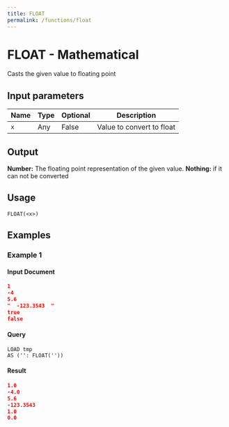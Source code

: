 ```yaml
---
title: FLOAT
permalink: /functions/float
---
```


# FLOAT - Mathematical

Casts the given value to floating point

## Input parameters

| Name | Type | Optional | Description |
| --- | --- | --- | --- |
| `x` | Any | False | Value to convert to float |

## Output

**Number:** The floating point representation of the given value.
**Nothing:** if it can not be converted 

## Usage

```joda
FLOAT(<x>)
```

## Examples

### Example 1

#### Input Document
```json
1
-4
5.6
"  -123.3543  "
true
false
```


#### Query
```joda
LOAD tmp
AS ('': FLOAT(''))
```
#### Result
```json
1.0
-4.0
5.6
-123.3543
1.0
0.0
```


